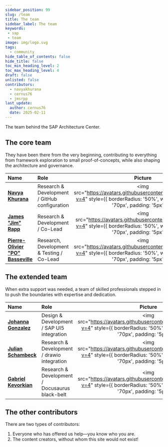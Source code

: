 ```yaml
---
sidebar_position: 99
slug: /team
title: The team
sidebar_label: The team
keywords:
 - sap
 - team
image: img/logo.svg
tags:
  - community
hide_table_of_contents: false
hide_title: false
toc_min_heading_level: 2
toc_max_heading_level: 4
draft: false
unlisted: false
contributors:
  - navyakhurana
  - cernus76
  - jmsrpp
last_update:
  author: cernus76
  date: 2025-02-11
---
```


The team behind the SAP Architecture Center.

## The core team

They have been there from the very beginning, contributing to everything from framework exploration to small proof-of-concepts, while also shaping the architecture and governance.

| Name | Role | Picture |
| :--- | :--- | :---: |
| [**Navya Khurana**](https://github.com/navyakhurana) | Research & Development / GitHub configuration | <img src="https://avatars.githubusercontent.com/u/64686397?v=4" style={{ borderRadius: '50%', width: '70px', height: '70px', padding: '5px' }}/> |
| [**James "Jim" Rapp**](https://github.com/jmsrpp) | Research & Development / Co-Lead | <img src="https://avatars.githubusercontent.com/u/6976027?v=4" style={{ borderRadius: '50%', width: '70px', height: '70px', padding: '5px' }}/> |
| [**Pierre-Olivier "PO" Basseville**](https://github.com/cernus76) | Research, Development & Testing / Co-Lead | <img src="https://avatars.githubusercontent.com/u/52779296?v=4" style={{ borderRadius: '50%', width: '70px', height: '70px', padding: '5px' }}/> |

## The extended team

When extra support was needed, a team of skilled professionals stepped in to push the boundaries with expertise and dedication.

| Name | Role | Picture |
| :--- | :--- | :---: |
| [**Johanna Gonzalez**](https://github.com/johannagonnzdz) | Design & Development / SAP UI5 integration | <img src="https://avatars.githubusercontent.com/u/162330474?v=4" style={{ borderRadius: '50%', width: '70px', height: '70px', padding: '5px' }}/> |
| [**Julian Schambeck**](https://github.com/julian-schambeck) | Research & Development / drawio integration | <img src="https://avatars.githubusercontent.com/u/111286747?v=4" style={{ borderRadius: '50%', width: '70px', height: '70px', padding: '5px' }}/> |
| [**Gabriel Kevorkian**](https://github.com/g-kevorkian) | Research & Development / Docusaurus black-belt | <img src="https://avatars.githubusercontent.com/u/171132206?v=4" style={{ borderRadius: '50%', width: '70px', height: '70px', padding: '5px' }}/> |

## The other contributors

There are two types of contributors:  

1. Everyone who has offered us help—you know who you are.  
2. The content creators, without whom this site would not exist!
